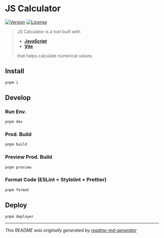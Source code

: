 # JS Calculator
[![Version](https://img.shields.io/badge/dynamic/json?url=https://raw.githubusercontent.com/eldarlrd/js-calculator/main/package.json&query=version&logo=git-extensions&label=version&labelColor=475569&color=0284c7)](https://github.com/eldarlrd/js-calculator/blob/main/package.json)
[![License](https://img.shields.io/badge/dynamic/json?url=https://raw.githubusercontent.com/eldarlrd/js-calculator/main/package.json&query=license&logo=open-source-initiative&logoColor=fff&label=license&labelColor=475569&color=c026d3)](https://github.com/eldarlrd/js-calculator/blob/main/LICENSE)

> JS Calculator is a tool built with
> - **[JavaScript](https://developer.mozilla.org/en-US/docs/Web/JavaScript)**
> - **[Vite](https://vite.dev)**
>
> that helps calculate numerical values.

## Install
```sh
pnpm i
```
## Develop
### Run Env.
```sh
pnpm dev
```
### Prod. Build
```sh
pnpm build
```
### Preview Prod. Build
```sh
pnpm preview
```
### Format Code (ESLint + Stylelint + Prettier)
```sh
pnpm format
```
## Deploy
```sh
pnpm deployer
```
***
*This README was originally generated by [readme-md-generator](https://github.com/kefranabg/readme-md-generator)*